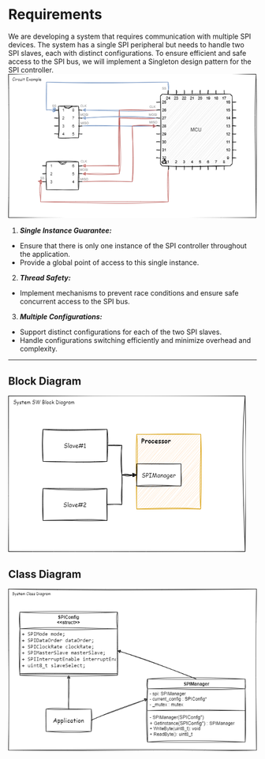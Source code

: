 # Requirements
We are developing a system that requires communication with multiple SPI devices. The system has a single SPI peripheral but needs to handle two SPI slaves, each with distinct configurations. To ensure efficient and safe access to the SPI bus, we will implement a Singleton design pattern for the SPI controller.
![sys-circuit](sys-circuit.png)


1. ***Single Instance Guarantee:***
- Ensure that there is only one instance of the SPI controller throughout the application.
- Provide a global point of access to this single instance.

2. ***Thread Safety:***
- Implement mechanisms to prevent race conditions and ensure safe concurrent access to the SPI bus.

3. ***Multiple Configurations:***
- Support distinct configurations for each of the two SPI slaves.
- Handle configurations switching efficiently and minimize overhead and complexity.

---
## Block Diagram
![block-diagram](sys-block-diagram.png)

## Class Diagram 
![block-diagram](sys-class-diagram.png)


